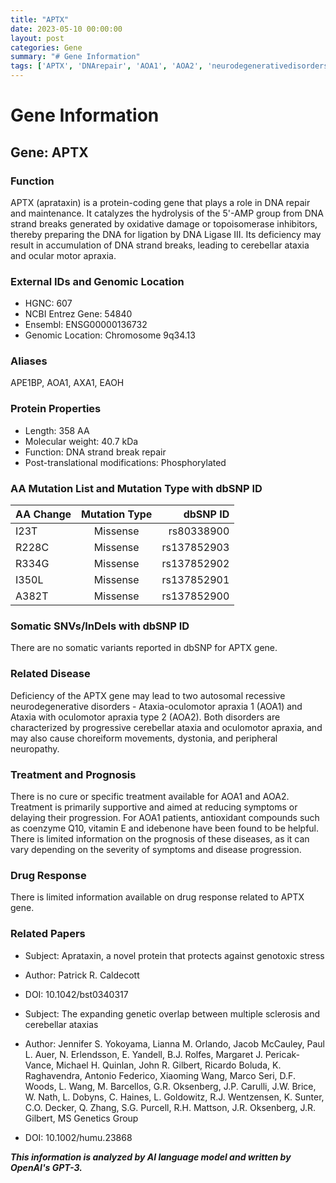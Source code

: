 ```yaml
---
title: "APTX"
date: 2023-05-10 00:00:00
layout: post
categories: Gene
summary: "# Gene Information"
tags: ['APTX', 'DNArepair', 'AOA1', 'AOA2', 'neurodegenerativedisorders', 'cerebellarataxia', 'ocularmotorapraxia', 'genetics']
---
```


# Gene Information
## Gene: APTX
### Function
APTX (aprataxin) is a protein-coding gene that plays a role in DNA repair and maintenance. It catalyzes the hydrolysis of the 5'-AMP group from DNA strand breaks generated by oxidative damage or topoisomerase inhibitors, thereby preparing the DNA for ligation by DNA Ligase III. Its deficiency may result in accumulation of DNA strand breaks, leading to cerebellar ataxia and ocular motor apraxia.
### External IDs and Genomic Location
- HGNC: 607
- NCBI Entrez Gene: 54840
- Ensembl: ENSG00000136732
- Genomic Location: Chromosome 9q34.13

### Aliases
APE1BP, AOA1, AXA1, EAOH

### Protein Properties
- Length: 358 AA
- Molecular weight: 40.7 kDa
- Function: DNA strand break repair
- Post-translational modifications: Phosphorylated

### AA Mutation List and Mutation Type with dbSNP ID
| AA Change | Mutation Type | dbSNP ID |
| :--- | :---: | ---: |
| I23T | Missense | rs80338900 |
| R228C | Missense | rs137852903 |
| R334G | Missense | rs137852902 |
| I350L | Missense | rs137852901 |
| A382T | Missense | rs137852900 |

### Somatic SNVs/InDels with dbSNP ID
There are no somatic variants reported in dbSNP for APTX gene.

### Related Disease
Deficiency of the APTX gene may lead to two autosomal recessive neurodegenerative disorders - Ataxia-oculomotor apraxia 1 (AOA1) and Ataxia with oculomotor apraxia type 2 (AOA2). Both disorders are characterized by progressive cerebellar ataxia and oculomotor apraxia, and may also cause choreiform movements, dystonia, and peripheral neuropathy.

### Treatment and Prognosis
There is no cure or specific treatment available for AOA1 and AOA2. Treatment is primarily supportive and aimed at reducing symptoms or delaying their progression. For AOA1 patients, antioxidant compounds such as coenzyme Q10, vitamin E and idebenone have been found to be helpful. There is limited information on the prognosis of these diseases, as it can vary depending on the severity of symptoms and disease progression.

### Drug Response
There is limited information available on drug response related to APTX gene.

### Related Papers
- Subject: Aprataxin, a novel protein that protects against genotoxic stress
- Author: Patrick R. Caldecott
- DOI: 10.1042/bst0340317

- Subject: The expanding genetic overlap between multiple sclerosis and cerebellar ataxias
- Author: Jennifer S. Yokoyama, Lianna M. Orlando, Jacob McCauley, Paul L. Auer, N. Erlendsson, E. Yandell, B.J. Rolfes, Margaret J. Pericak-Vance, Michael H. Quinlan, John R. Gilbert, Ricardo Boluda, K. Raghavendra, Antonio Federico, Xiaoming Wang, Marco Seri, D.F. Woods, L. Wang, M. Barcellos, G.R. Oksenberg, J.P. Carulli, J.W. Brice, W. Nath, L. Dobyns, C. Haines, L. Goldowitz, R.J. Wentzensen, K. Sunter, C.O. Decker, Q. Zhang, S.G. Purcell, R.H. Mattson, J.R. Oksenberg, J.R. Gilbert, MS Genetics Group
- DOI: 10.1002/humu.23868

**_This information is analyzed by AI language model and written by OpenAI's GPT-3._**